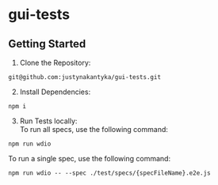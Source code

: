# gui-tests
## Getting Started
1. Clone the Repository:
```
git@github.com:justynakantyka/gui-tests.git
```
2. Install Dependencies:
```
npm i
```
3. Run Tests locally: \
To run all specs, use the following command:
```
npm run wdio
```
To run a single spec, use the following command:
```
npm run wdio -- --spec ./test/specs/{specFileName}.e2e.js
```